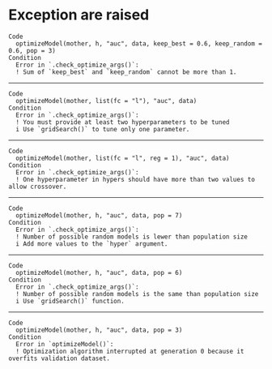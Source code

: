 # Exception are raised

    Code
      optimizeModel(mother, h, "auc", data, keep_best = 0.6, keep_random = 0.6, pop = 3)
    Condition
      Error in `.check_optimize_args()`:
      ! Sum of `keep_best` and `keep_random` cannot be more than 1.

---

    Code
      optimizeModel(mother, list(fc = "l"), "auc", data)
    Condition
      Error in `.check_optimize_args()`:
      ! You must provide at least two hyperparameters to be tuned
      i Use `gridSearch()` to tune only one parameter.

---

    Code
      optimizeModel(mother, list(fc = "l", reg = 1), "auc", data)
    Condition
      Error in `.check_optimize_args()`:
      ! One hyperparameter in hypers should have more than two values to allow crossover.

---

    Code
      optimizeModel(mother, h, "auc", data, pop = 7)
    Condition
      Error in `.check_optimize_args()`:
      ! Number of possible random models is lewer than population size
      i Add more values to the `hyper` argument.

---

    Code
      optimizeModel(mother, h, "auc", data, pop = 6)
    Condition
      Error in `.check_optimize_args()`:
      ! Number of possible random models is the same than population size
      i Use `gridSearch()` function.

---

    Code
      optimizeModel(mother, h, "auc", data, pop = 3)
    Condition
      Error in `optimizeModel()`:
      ! Optimization algorithm interrupted at generation 0 because it overfits validation dataset.

